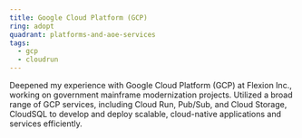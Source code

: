 ```yaml
---
title: Google Cloud Platform (GCP)
ring: adopt
quadrant: platforms-and-aoe-services
tags:
  - gcp
  - cloudrun
---
```


Deepened my experience with Google Cloud Platform (GCP) at Flexion Inc., working on government mainframe modernization projects. Utilized a broad range of GCP services, including Cloud Run, Pub/Sub, and Cloud Storage, CloudSQL to develop and deploy scalable, cloud-native applications and services efficiently.